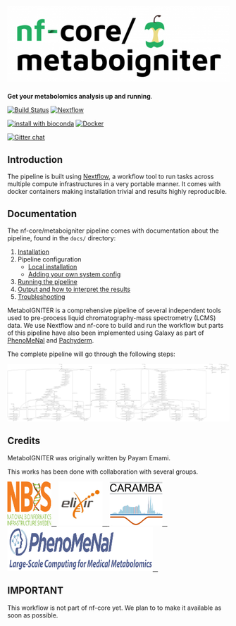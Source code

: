 # ![nf-core/metaboigniter](docs/images/nf-core-metaboigniter_logo.png)


**Get your metabolomics analysis up and running**.

[![Build Status](https://travis-ci.com/MetaboIGNITER/metaboigniter.svg?branch=master)](https://travis-ci.com/MetaboIGNITER/metaboigniter)
[![Nextflow](https://img.shields.io/badge/nextflow-%E2%89%A519.10.0-brightgreen.svg)](https://www.nextflow.io/)

[![install with bioconda](https://img.shields.io/badge/install%20with-bioconda-brightgreen.svg)](http://bioconda.github.io/)
[![Docker](https://img.shields.io/docker/cloud/automated/metaboigniter/metaboigniter)](https://hub.docker.com/r/metaboigniter/metaboigniter)

[![Gitter chat](https://badges.gitter.im/MetaboIGNITER/gitter.png)](https://gitter.im/MetaboIGNITER/community)

## Introduction
The pipeline is built using [Nextflow](https://www.nextflow.io), a workflow tool to run tasks across multiple compute infrastructures in a very portable manner. It comes with docker containers making installation trivial and results highly reproducible.


## Documentation
The nf-core/metaboigniter pipeline comes with documentation about the pipeline, found in the `docs/` directory:

1. [Installation](https://nf-co.re/usage/installation)
2. Pipeline configuration
    * [Local installation](https://nf-co.re/usage/local_installation)
    * [Adding your own system config](https://nf-co.re/usage/adding_own_config)
3. [Running the pipeline](docs/usage.md)
4. [Output and how to interpret the results](docs/output.md)
5. [Troubleshooting](https://nf-co.re/usage/troubleshooting)

<!-- TODO nf-core: Add a brief overview of what the pipeline does and how it works -->
MetaboIGNITER is a comprehensive pipeline of several independent tools used to pre-process liquid chromatography-mass spectrometry (LCMS) data.  We use Nextflow and nf-core to build and run the workflow but parts of this pipeline have also been implemented using Galaxy as part of [PhenoMeNal](https://github.com/phnmnl/) and [Pachyderm](https://github.com/pharmbio/LC-MS-Pachyderm).

The complete pipeline will go through the following steps:

<img src="assets/flowchart.png">

## Credits
MetaboIGNITER was originally written by Payam Emami.

This works has been done with collaboration with several groups.

<a href="https://www.nbis.se/">
<img src="assets/NBIS.svg" width="100" height="100">&nbsp;&nbsp;&nbsp;</a>
<a href="https://elixir-europe.org/"><img src="assets/_cWXo-vA.jpeg" width="100" height="100">&nbsp;&nbsp;&nbsp;</a><a href="http://www.caramba.clinic/">
<img src="assets/caramba.png" width="120" height="100">&nbsp;&nbsp;&nbsp;</a><a href="https://phenomenal-h2020.eu/home/">
<img src="assets/PhenoMeNal_logo.png" width="330" height="100">&nbsp;&nbsp;&nbsp;</a>


## IMPORTANT
This workflow is not part of nf-core yet. We plan to to make it available as soon as possible.
